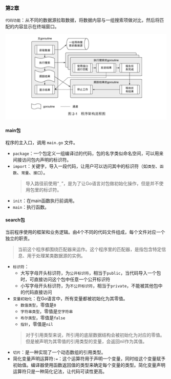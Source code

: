 ### 第2章

`代码功能`：从不同的数据源拉取数据，将数据内容与一组搜索项做对比，然后将匹配的内容显示在终端窗口。

![2-1程序架构流程图](./img/2-1.png)

#### main包

程序的主入口，调用 `main.go` 文件。

- `package`：一个包定义一组编译过的代码，包的名字类似命名空间，可以用来间接访问包内声明的标识符。
- `import`：关键字，导入一段代码，让用户可以访问其中的标识符（如`类型`、`函数`、`常量`、`接口`）。
  > 导入路径前使用“`_`”，是为了让Go语言对包做初始化操作，但是并不使用包里的标识符。
- `init`：在main函数执行前调用。
- `main`：执行函数。

#### search包

当前程序使用的框架和业务逻辑。由4个不同的代码文件组成，每个文件对应一个独立的职责。
> 当前这个程序都围绕匹配器来运作。这个程序里的匹配器，是指包含特定信息、用于处理某类数据源的实例。

- `标识符`：
  - 大写字母开头标识符，为`公开标识符`，相当于`public`，当代码导入一个包时，可直接访问这个包中任意一个公开标识符
  - 小写字母开头标识符，为`不公开标识符`，相当于`private`，不能被其他包中的代码直接访问
- `变量初始化`：在Go语言中，所有变量都被初始化为其零值。
  - `数值类型`，零值是`0`
  - `字符串类型`，零值是`空字符串`
  - `布尔类型`，零值是`false`
  - `指针`，零值是`nil`
  > 对于引用类型来说，所引用的底层数据结构会被初始化为对应的零值。但是被声明为其零值的引用类型的变量，会返回nil作为其值。
- `切片`：是一种实现了一个动态数组的引用类型。
- 简化变量声明运算符`:=`：这个运算符用于声明一个变量，同时给这个变量赋予初始值。编译器使用函数返回值的类型来确定每个变量的类型。简化变量声明运算符只是一种简化记法，让代码可读性更高。